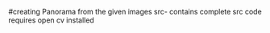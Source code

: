 #creating Panorama from the given images
src- contains complete src code
requires open cv installed
